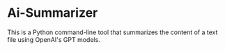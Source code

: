 # Ai-Summarizer
This is a Python command-line tool that summarizes the content of a text file using OpenAI's GPT models.
